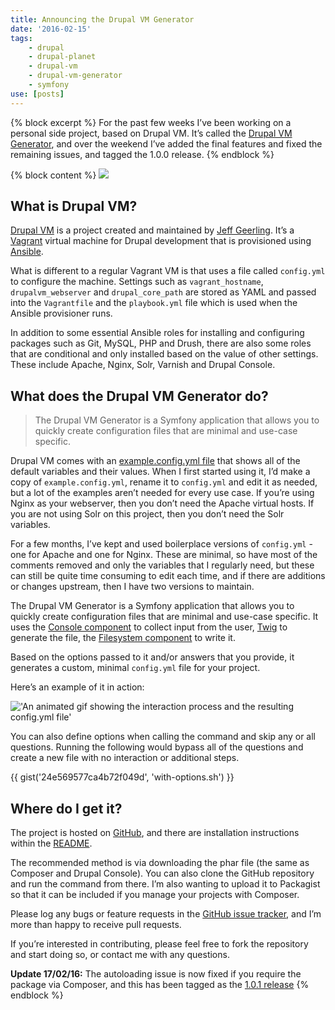 ```yaml
---
title: Announcing the Drupal VM Generator
date: '2016-02-15'
tags:
    - drupal
    - drupal-planet
    - drupal-vm
    - drupal-vm-generator
    - symfony
use: [posts]
---
```

{% block excerpt %}
For the past few weeks I’ve been working on a personal side project, based on Drupal VM. It’s called the [Drupal VM Generator][1], and over the weekend I’ve added the final features and fixed the remaining issues, and tagged the 1.0.0 release.
{% endblock %}

{% block content %}
![](/build/images/blog/drupalvm-generate-repo.png)

## What is Drupal VM?

[Drupal VM][2] is a project created and maintained by [Jeff Geerling][3]. It’s a [Vagrant][4] virtual machine for Drupal development that is provisioned using [Ansible][5].

What is different to a regular Vagrant VM is that uses a file called `config.yml` to configure the machine. Settings such as `vagrant_hostname`, `drupalvm_webserver` and `drupal_core_path` are stored as YAML and passed into the `Vagrantfile` and the `playbook.yml` file which is used when the Ansible provisioner runs.

In addition to some essential Ansible roles for installing and configuring packages such as Git, MySQL, PHP and Drush, there are also some roles that are conditional and only installed based on the value of other settings. These include Apache, Nginx, Solr, Varnish and Drupal Console.

## What does the Drupal VM Generator do?

> The Drupal VM Generator is a Symfony application that allows you to quickly create configuration files that are minimal and use-case specific.

Drupal VM comes with an [example.config.yml file][6] that shows all of the default variables and their values. When I first started using it, I’d make a copy of `example.config.yml`, rename it to `config.yml` and edit it as needed, but a lot of the examples aren’t needed for every use case. If you’re using Nginx as your webserver, then you don’t need the Apache virtual hosts. If you are not using Solr on this project, then you don’t need the Solr variables.

For a few months, I’ve kept and used boilerplace versions of `config.yml` - one for Apache and one for Nginx. These are minimal, so have most of the comments removed and only the variables that I regularly need, but these can still be quite time consuming to edit each time, and if there are additions or changes upstream, then I have two versions to maintain.

The Drupal VM Generator is a Symfony application that allows you to quickly create configuration files that are minimal and use-case specific. It uses the [Console component][7] to collect input from the user, [Twig][8] to generate the file, the [Filesystem component][9] to write it.

Based on the options passed to it and/or answers that you provide, it generates a custom, minimal `config.yml` file for your project.

Here’s an example of it in action:

!['An animated gif showing the interaction process and the resulting config.yml file'](/build/images/blog/drupalvm-generate-example-2.gif)

You can also define options when calling the command and skip any or all questions. Running the following would bypass all of the questions and create a new file with no interaction or additional steps.

{{ gist('24e569577ca4b72f049d', 'with-options.sh') }}

## Where do I get it?

The project is hosted on [GitHub][1], and there are installation instructions within the [README][10].

<div class="github-card" data-github="opdavies/drupal-vm-generator" data-width="400" data-height="" data-theme="default"></div>

The recommended method is via downloading the phar file (the same as Composer and Drupal Console). You can also clone the GitHub repository and run the command from there. I’m also wanting to upload it to Packagist so that it can be included if you manage your projects with Composer.

Please log any bugs or feature requests in the [GitHub issue tracker][11], and I’m more than happy to receive pull requests.

If you’re interested in contributing, please feel free to fork the repository and start doing so, or contact me with any questions.

__Update 17/02/16:__ The autoloading issue is now fixed if you require the package via Composer, and this has been tagged as the [1.0.1 release][12]
{% endblock %}

[1]: https://github.com/opdavies/drupal-vm-generator
[2]: http://www.drupalvm.com
[3]: http://www.jeffgeerling.com
[4]: http://www.vagrantup.com
[5]: https://www.ansible.com
[6]: https://github.com/geerlingguy/drupal-vm/blob/master/example.config.yml
[7]: http://symfony.com/doc/current/components/console/introduction.html
[8]: http://twig.sensiolabs.org
[9]: http://symfony.com/doc/current/components/filesystem/introduction.html
[10]: https://github.com/opdavies/drupal-vm-generator/blob/master/README.md#installation
[11]: https://github.com/opdavies/drupal-vm-generator/issues
[12]: https://github.com/opdavies/drupal-vm-generator/releases/tag/1.0.1
